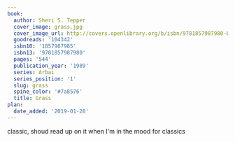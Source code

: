 ```yaml
---
book:
  author: Sheri S. Tepper
  cover_image: grass.jpg
  cover_image_url: http://covers.openlibrary.org/b/isbn/9781857987980-L.jpg
  goodreads: '104342'
  isbn10: '1857987985'
  isbn13: '9781857987980'
  pages: '544'
  publication_year: '1989'
  series: Arbai
  series_position: '1'
  slug: grass
  spine_color: '#7a8576'
  title: Grass
plan:
  date_added: '2019-01-28'
---
```


classic, shoud read up on it when I'm in the mood for classics
